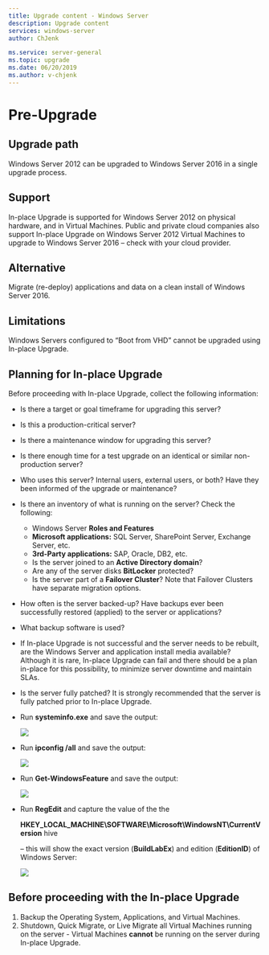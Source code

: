 ```yaml
---
title: Upgrade content - Windows Server
description: Upgrade content
services: windows-server
author: ChJenk

ms.service: server-general
ms.topic: upgrade
ms.date: 06/20/2019
ms.author: v-chjenk
---
```


# Pre-Upgrade

## Upgrade path

Windows Server 2012 can be upgraded to Windows Server 2016 in a single upgrade process.

## Support

In-place Upgrade is supported for Windows Server 2012 on physical hardware, and in Virtual Machines. Public and private cloud companies also support In-place Upgrade on Windows Server 2012 Virtual Machines to upgrade to Windows Server 2016 – check with your cloud provider.

## Alternative

Migrate (re-deploy) applications and data on a clean install of Windows Server 2016.

## Limitations

Windows Servers configured to “Boot from VHD” cannot be upgraded using In-place Upgrade.

## Planning for In-place Upgrade

Before proceeding with In-place Upgrade, collect the following information:

- Is there a target or goal timeframe for upgrading this server?
- Is this a production-critical server?
- Is there a maintenance window for upgrading this server?
- Is there enough time for a test upgrade on an identical or similar non-production server?
- Who uses this server? Internal users, external users, or both? Have they been informed of the upgrade or maintenance?
- Is there an inventory of what is running on the server? Check the following:
    - Windows Server **Roles and Features**
    - **Microsoft applications:** SQL Server, SharePoint Server, Exchange Server, etc.
    - **3rd-Party applications:** SAP, Oracle, DB2, etc.
    - Is the server joined to an **Active Directory domain**?
    - Are any of the server disks **BitLocker** protected?
    - Is the server part of a **Failover Cluster**? Note that Failover Clusters have separate migration options.
- How often is the server backed-up? Have backups ever been successfully restored (applied) to the server or applications?
- What backup software is used?
- If In-place Upgrade is not successful and the server needs to be rebuilt, are the Windows Server and application install media available? Although it is rare, In-place Upgrade can fail and there should be a plan in-place for this possibility, to minimize server downtime and maintain SLAs.

- Is the server fully patched? It is strongly recommended that the server is fully patched prior to In-place Upgrade.

- Run **systeminfo.exe** and save the output:

   ![](https://raw.githubusercontent.com/coreyp-at-msft/ws-upgrade-center/dev/en-US/media/3227919c53ffae4e5553ed993552d935.png)

- Run **ipconfig /all** and save the output:

   ![](https://raw.githubusercontent.com/coreyp-at-msft/ws-upgrade-center/dev/en-US/media/3a5300b8bb907c4320cd3113cd767e33.png)

- Run **Get-WindowsFeature** and save the output:

   ![](https://raw.githubusercontent.com/coreyp-at-msft/ws-upgrade-center/dev/en-US/media/b95d05e065b0784c1f2c4a72588811b3.png)

- Run **RegEdit** and capture the value of the the

    **HKEY_LOCAL_MACHINE\\SOFTWARE\\Microsoft\\WindowsNT\\CurrentVersion** hive

    – this will show the exact version (**BuildLabEx**) and edition (**EditionID**) of Windows Server:

   ![](https://raw.githubusercontent.com/coreyp-at-msft/ws-upgrade-center/dev/en-US/media/61741fa1cdfc0485c9dacff9f06955cc.png)

## Before proceeding with the In-place Upgrade

1. Backup the Operating System, Applications, and Virtual Machines.
2. Shutdown, Quick Migrate, or Live Migrate all Virtual Machines running on the server - Virtual Machines **cannot** be running on the server during In-place Upgrade.
